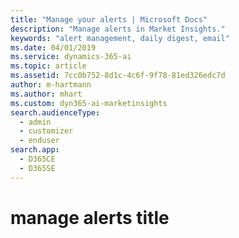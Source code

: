 ```yaml
---
title: "Manage your alerts | Microsoft Docs"
description: "Manage alerts in Market Insights."
keywords: "alert management, daily digest, email"
ms.date: 04/01/2019
ms.service: dynamics-365-ai
ms.topic: article
ms.assetid: 7cc0b752-8d1c-4c6f-9f78-81ed326edc7d
author: m-hartmann
ms.author: mhart
ms.custom: dyn365-ai-marketinsights
search.audienceType: 
  - admin
  - customizer
  - enduser
search.app: 
  - D365CE
  - D365SE
---
```


# manage alerts title